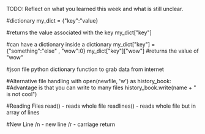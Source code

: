 TODO: Reflect on what you learned this week and what is still unclear.

#dictionary
my_dict = {"key":"value}

#returns the value associated with the key
my_dict["key"] 

#can have a dictionary inside a dictionary
my_dict["key"] = {"something":"else" , "wow":0}
my_dict["key"]["wow"]
#returns the value of "wow"

#json file
python dictionary function to grab data from internet

#Alternative file handling
with open(newfile, 'w') as history_book: #Advantage is that you can write to many files
    history_book.write(name + " is not cool")

#Reading Files
read() - reads whole file
readlines() - reads whole file but in array of lines

#New Line
/n - new line
/r - carriage return


